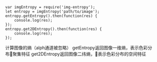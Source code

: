 ```
var imgEntropy = require('img-entropy');
let entropy = imgEntropy('path/to/image');
entropy.getEntropy().then(function(res) {
    console.log(res);
});
entropy.get2DEntropy().then(function(res) {
    console.log(res);
});
```
计算图像的熵（alph通道被忽略）
getEntropy返回图像一维熵，表示色彩分布聚集特征
get2DEntropy返回图像二纬熵，表示色彩分布的空间特征